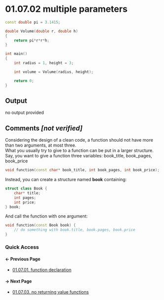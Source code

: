 # 01.07.02 multiple parameters

```cxx
const double pi = 3.1415;

double Volume(double r, double h)
{
    return pi*r*r*h;
}

int main()
{
    int radius = 1, height = 3;

    int volume = Volume(radius, height);

    return 0;
}

```

## Output

no output provided

## Comments *[not verified]*

Considering the design of a clean code, a function should not have more than
two arguments, at most three.  
What you usually try to give to a function can be put in a larger structure.  
Say, you want to give a function three variables: book_title, book_pages, book_price  

```cxx
void function(const char* book_title, int book_pages, int book_price);
```

Instead, you can create a structure named **book** containing:  

```cxx
struct class Book {
    char* title;
    int pages;
    int price;
} book;
```

And call the function with one argument:

```cxx
void function(const Book book) {
    // do something with book.title, book.pages, book.price
}
```

### Quick Access

<div class="previous_page pagination">

#### &#8592; Previous Page

* [01.07.01. function declaration](./../../01.the_basics/07.functions/01.declaration.md)

</div>
<div class="next_page pagination">

#### &#8594; Next Page

* [01.07.03. no returning value functions](./../../01.the_basics/07.functions/03.void.md)

</div>
